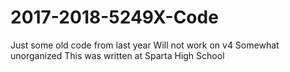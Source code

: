 # 2017-2018-5249X-Code
Just some old code from last year
Will not work on v4
Somewhat unorganized 
This was written at Sparta High School
